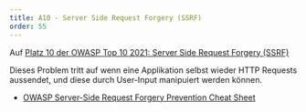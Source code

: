 ```yaml
---
title: A10 - Server Side Request Forgery (SSRF)
order: 55
---
```


Auf [Platz 10 der OWASP Top 10 2021: Server Side Request Forgery (SSRF)](https://owasp.org/Top10/A10_2021-Server-Side_Request_Forgery_%28SSRF%29/)

Dieses Problem tritt auf wenn eine Applikation selbst wieder HTTP Requests aussendet,
und diese durch User-Input manipuiert werden können.

- [OWASP Server-Side Request Forgery Prevention Cheat Sheet](https://cheatsheetseries.owasp.org/cheatsheets/Server_Side_Request_Forgery_Prevention_Cheat_Sheet.html)
